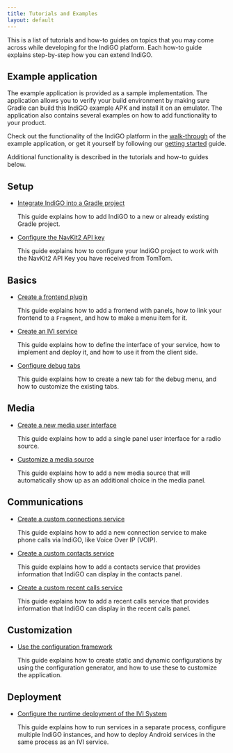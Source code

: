```yaml
---
title: Tutorials and Examples
layout: default
---
```


This is a list of tutorials and how-to guides on topics that you may come across while developing 
for the IndiGO platform. Each how-to guide explains step-by-step how you can extend IndiGO.


## Example application

The example application is provided as a sample implementation. The application allows you to 
verify your build environment by making sure Gradle can build this IndiGO example APK and install 
it on an emulator. The application also contains several examples on how to add functionality to 
your product.

Check out the functionality of the IndiGO platform in the 
[walk-through](/indigo/documentation/platform-overview/example-app) of the example application, or get 
it yourself by following our [getting started](/indigo/documentation/getting-started) guide.

Additional functionality is described in the tutorials and how-to guides below.

## Setup

- [Integrate IndiGO into a Gradle project](/indigo/documentation/tutorials-and-examples/setup/integrate-indigo-into-a-gradle-project)

  This guide explains how to add IndiGO to a new or already existing Gradle project.

- [Configure the NavKit2 API key](/indigo/documentation/tutorials-and-examples/setup/configure-the-navkit2-api-key)

  This guide explains how to configure your IndiGO project to work with the NavKit2 API Key you have
  received from TomTom.

## Basics

- [Create a frontend plugin](/indigo/documentation/tutorials-and-examples/basics/create-a-frontend-plugin)

  This guide explains how to add a frontend with panels, how to link your frontend to a `Fragment`,
  and how to make a menu item for it.

- [Create an IVI service](/indigo/documentation/tutorials-and-examples/basics/create-an-ivi-service)

  This guide explains how to define the interface of your service, how to implement and deploy it,
  and how to use it from the client side.

- [Configure debug tabs](/indigo/documentation/tutorials-and-examples/basics/configure-debug-tabs)

  This guide explains how to create a new tab for the debug menu, and how to customize the existing
  tabs.

## Media

- [Create a new media user interface](/indigo/documentation/tutorials-and-examples/media/create-a-new-media-user-interface)

  This guide explains how to add a single panel user interface for a radio source.

- [Customize a media source](/indigo/documentation/tutorials-and-examples/media/customize-a-media-source)

  This guide explains how to add a new media source that will automatically show up as an additional
  choice in the media panel.

## Communications

- [Create a custom connections service](/indigo/documentation/tutorials-and-examples/communications/create-a-custom-connections-service)

  This guide explains how to add a new connection service to make phone calls via IndiGO, like Voice
  Over IP (VOIP).

- [Create a custom contacts service](/indigo/documentation/tutorials-and-examples/communications/create-a-custom-contacts-service)

  This guide explains how to add a contacts service that provides information that IndiGO can
  display in the contacts panel.

- [Create a custom recent calls service](/indigo/documentation/tutorials-and-examples/communications/create-a-custom-recentcalls-service)

  This guide explains how to add a recent calls service that provides information that IndiGO can
  display in the recent calls panel.

## Customization

- [Use the configuration framework](/indigo/documentation/tutorials-and-examples/customization/use-the-configuration-framework)

  This guide explains how to create static and dynamic configurations by using the configuration
  generator, and how to use these to customize the application.
  
## Deployment

- [Configure the runtime deployment of the IVI System](/indigo/documentation/tutorials-and-examples/deployment/configure-the-runtime-deployment-of-the-ivi-system)

  This guide explains how to run services in a separate process, configure multiple IndiGO
  instances, and how to deploy Android services in the same process as an IVI service.


